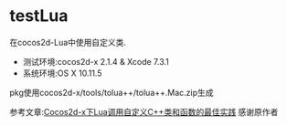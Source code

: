 # testLua
在cocos2d-Lua中使用自定义类.

- 测试环境:cocos2d-x 2.1.4 & Xcode 7.3.1
- 系统环境:OS X 10.11.5

pkg使用cocos2d-x/tools/tolua++/tolua++.Mac.zip生成

参考文章:[Cocos2d-x下Lua调用自定义C++类和函数的最佳实践](https://segmentfault.com/a/1190000000631630)
感谢原作者